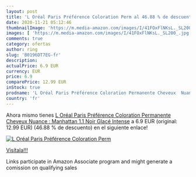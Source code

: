 ```yaml
---
layout: post
title: 'L Oréal Paris Préférence Coloration Perm al 46.88 % de descuento'
date: 2020-11-21 05:12:46
thumbnailImage: 'https://m.media-amazon.com/images/I/41FOxFlNKsL._SL200_.jpg'
images: [ 'https://m.media-amazon.com/images/I/41FOxFlNKsL._SL200_.jpg' ]
comments: true
category: ofertas
author: ring
slug: 'B0196DT7EG-fr'
description:
actualPrice: 6.9 EUR
currency: EUR
price: 6.9
comparePrice: 12.99 EUR
inStock: true
prodname: 'L Oréal Paris Préférence Coloration Permanente Cheveux  Nuance : Manhattan  1.1   Noir Glacé Intense'
country: 'fr'
---
```


Ahora mismo tienes [L Oréal Paris Préférence Coloration Permanente Cheveux  Nuance : Manhattan  1.1   Noir Glacé Intense](https://www.amazon.fr/dp/B0196DT7EG/?tag=tolees0d-21) a 6.9 EUR (original: 12.99 EUR) (46.88 %  de descuento) en el siguiente enlace!

[![L Oréal Paris Préférence Coloration Perm](https://m.media-amazon.com/images/I/41FOxFlNKsL._SL200_.jpg)](https://www.amazon.fr/dp/B0196DT7EG/?tag=tolees0d-21)

[Visítala!!!](https://www.amazon.fr/dp/B0196DT7EG/?tag=tolees0d-21)

Links participate in Amazon Associate program and might generate a comission on qualifying sales
